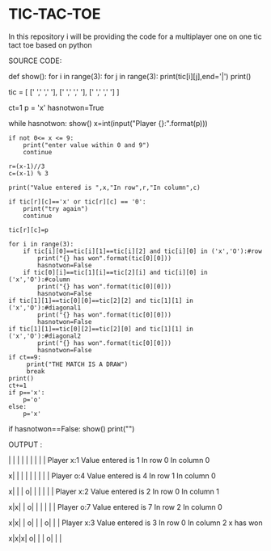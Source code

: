 # TIC-TAC-TOE
In this repository i will be providing the code for a multiplayer one on one tic tact toe based on python

SOURCE CODE:

def show():
    for i in range(3):
        for j in range(3):
            print(tic[i][j],end='|')
        print()



tic = [
    [' ',' ',' '],
    [' ',' ',' '],
    [' ',' ',' ']
]

ct=1
p = 'x'
hasnotwon=True

while hasnotwon:
    show()
    x=int(input("Player {}:".format(p)))

    if not 0<= x <= 9:
        print("enter value within 0 and 9")
        continue
    
    r=(x-1)//3
    c=(x-1) % 3

    print("Value entered is ",x,"In row",r,"In column",c)

    if tic[r][c]=='x' or tic[r][c] == '0':
        print("try again")
        continue

    tic[r][c]=p
    
    for i in range(3):
        if tic[i][0]==tic[i][1]==tic[i][2] and tic[i][0] in ('x','O'):#row
            print("{} has won".format(tic[0][0]))
            hasnotwon=False
        if tic[0][i]==tic[1][i]==tic[2][i] and tic[i][0] in ('x','O'):#column
            print("{} has won".format(tic[0][0]))
            hasnotwon=False
    if tic[1][1]==tic[0][0]==tic[2][2] and tic[1][1] in ('x','O'):#diagonal1
            print("{} has won".format(tic[0][0]))
            hasnotwon=False
    if tic[1][1]==tic[0][2]==tic[2][0] and tic[1][1] in ('x','O'):#diagonal2
            print("{} has won".format(tic[0][0]))
            hasnotwon=False
    if ct==9:
         print("THE MATCH IS A DRAW")
         break
    print()
    ct+=1
    if p=='x':
        p='o'
    else:
        p='x'
if hasnotwon==False:
     show()
     print("")


OUTPUT :

 | | |
 | | |
 | | |
Player x:1
Value entered is  1 In row 0 In column 0

x| | |
 | | |
 | | |
Player o:4
Value entered is  4 In row 1 In column 0

x| | |
o| | |
 | | |
Player x:2
Value entered is  2 In row 0 In column 1

x|x| |
o| | |
 | | |
Player o:7
Value entered is  7 In row 2 In column 0

x|x| |
o| | |
o| | |
Player x:3
Value entered is  3 In row 0 In column 2
x has won

x|x|x|
o| | |
o| | |
